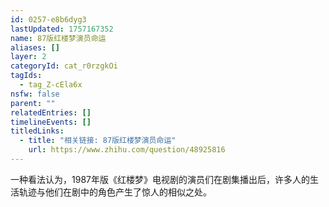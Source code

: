 ```yaml
---
id: 0257-e8b6dyg3
lastUpdated: 1757167352
name: 87版红楼梦演员命运
aliases: []
layer: 2
categoryId: cat_r0rzgkOi
tagIds:
  - tag_Z-cEla6x
nsfw: false
parent: ""
relatedEntries: []
timelineEvents: []
titledLinks:
  - title: "相关链接: 87版红楼梦演员命运"
    url: https://www.zhihu.com/question/48925816
---
```


一种看法认为，1987年版《红楼梦》电视剧的演员们在剧集播出后，许多人的生活轨迹与他们在剧中的角色产生了惊人的相似之处。
